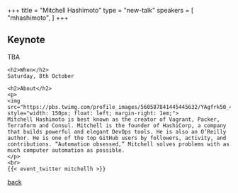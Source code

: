 +++
title = "Mitchell Hashimoto"
type = "new-talk"
speakers = [
        "mhashimoto",
]
+++
<div class="span-15">
  <div class="span-15 last">
    <h2>Keynote</h2>
    <p>TBA</p>

    <h2>When</h2>
    Saturday, 8th October

    <h2>About</h2>
    <p>
    <img src="https://pbs.twimg.com/profile_images/560587841445445632/YAgfrk50_400x400.jpeg" style="width: 150px; float: left; margin-right: 1em;">
    Mitchell Hashimoto is best known as the creator of Vagrant, Packer, Terraform and Consul. Mitchell is the founder of HashiCorp, a company that builds powerful and elegant DevOps tools. He is also an O’Reilly author. He is one of the top GitHub users by followers, activity, and contributions. “Automation obsessed,” Mitchell solves problems with as much computer automation as possible.
    </p>
    <br>
    {{< event_twitter mitchellh >}}
  </div>
  <a href="/events/2016-singapore/proposals/">back</a>
</div>
